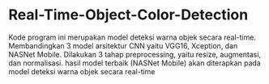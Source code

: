 # Real-Time-Object-Color-Detection
Kode program ini merupakan model deteksi warna objek secara real-time. Membandingkan 3 model arsitektur CNN yaitu VGG16, Xception, dan NASNet Mobile. Dilakukan 3 tahap preprocessing, yaitu resize, augmentasi, dan normalisasi. hasil model terbaik (NASNet Mobile) akan diterapkan pada model deteksi warna objek secara real-time
